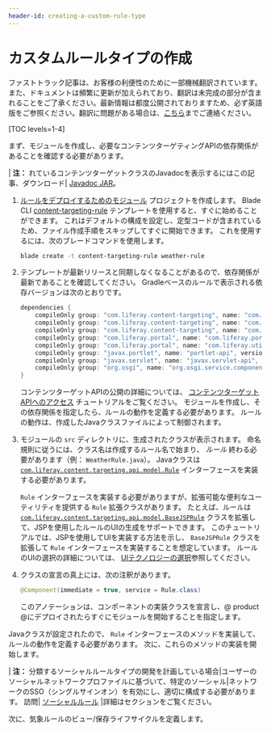 ```yaml
---
header-id: creating-a-custom-rule-type
---
```


# カスタムルールタイプの作成

<p class="alert alert-info"><span class="wysiwyg-color-blue120">ファストトラック記事は、お客様の利便性のために一部機械翻訳されています。また、ドキュメントは頻繁に更新が加えられており、翻訳は未完成の部分が含まれることをご了承ください。最新情報は都度公開されておりますため、必ず英語版をご参照ください。翻訳に問題がある場合は、<a href="mailto:support-content-jp@liferay.com">こちら</a>までご連絡ください。</span></p>

[TOC levels=1-4]

まず、モジュールを作成し、必要なコンテンツターゲティングAPIの依存関係があることを確認する必要があります。

| **注：** れているコンテンツターゲットクラスのJavadocを表示するにはこの記事、ダウンロード| [Javadoc JAR](https://repository.liferay.com/nexus/service/local/artifact/maven/redirect?r=liferay-public-releases&g=com.liferay.content-targeting&a=com.liferay.content.targeting.api&v=5.0.0&e=jar&c=javadoc)。

1.  [ルールをデプロイするためのモジュール](/docs/7-1/tutorials/-/knowledge_base/t/starting-module-development#creating-a-module) プロジェクトを作成します。 Blade CLI [content-targeting-rule](/docs/7-1/reference/-/knowledge_base/r/content-targeting-rule-template) テンプレートを使用すると、すぐに始めることができます。 これはデフォルトの構成を設定し、定型コードが含まれているため、ファイル作成手順をスキップしてすぐに開始できます。 これを使用するには、次のブレードコマンドを使用します。

    ``` bash
    blade create -t content-targeting-rule weather-rule
    ```

2.  テンプレートが最新リリースと同期しなくなることがあるので、依存関係が最新であることを確認してください。 Gradleベースのルールで表示される依存バージョンは次のとおりです。

    ``` groovy
    dependencies {
        compileOnly group: "com.liferay.content-targeting", name: "com.liferay.content.targeting.analytics.api", version: "5.0.0"
        compileOnly group: "com.liferay.content-targeting", name: "com.liferay.content.targeting.anonymous.users.api", version: "3.0.0"
        compileOnly group: "com.liferay.content-targeting", name: "com.liferay.content.targeting.api", version: "5.0.0"
        compileOnly group: "com.liferay.portal", name: "com.liferay.portal.kernel", version: "3.6.2"
        compileOnly group: "com.liferay.portal", name: "com.liferay.util.taglib", version: "2.0.0"
        compileOnly group: "javax.portlet", name: "portlet-api", version: "3.0.0"
        compileOnly group: "javax.servlet", name: "javax.servlet-api", version: "3.0.1"
        compileOnly group: "org.osgi", name: "org.osgi.service.component.annotations", version: "1.3.0"
    }
    ```

    コンテンツターゲットAPIの公開の詳細については、 [コンテンツターゲットAPIへのアクセス](/docs/7-1/tutorials/-/knowledge_base/t/accessing-the-content-targeting-api) チュートリアルをご覧ください。 モジュールを作成し、その依存関係を指定したら、ルールの動作を定義する必要があります。 ルールの動作は、作成したJavaクラスファイルによって制御されます。

3.  モジュールの `src` ディレクトリに、生成されたクラスが表示されます。 命名規則に従うには、クラス名は作成するルール名で始まり、 *ルール* 終わる必要があります（例： `WeatherRule.java`）。 Javaクラスは [`com.liferay.content.targeting.api.model.Rule`](https://repository.liferay.com/nexus/service/local/artifact/maven/redirect?r=liferay-public-releases&g=com.liferay.content-targeting&a=com.liferay.content.targeting.api&v=5.0.0&e=jar&c=javadoc) インターフェースを実装する必要があります。

    `Rule` インターフェースを実装する必要がありますが、拡張可能な便利なユーティリティを提供する `Rule` 拡張クラスがあります。 たとえば、ルールは [`com.liferay.content.targeting.api.model.BaseJSPRule`](https://repository.liferay.com/nexus/service/local/artifact/maven/redirect?r=liferay-public-releases&g=com.liferay.content-targeting&a=com.liferay.content.targeting.api&v=5.0.0&e=jar&c=javadoc) クラスを拡張して、JSPを使用したルールのUIの生成をサポートできます。 このチュートリアルでは、JSPを使用してUIを実装する方法を示し、 `BaseJSPRule` クラスを拡張して `Rule` インターフェースを実装することを想定しています。 ルールのUIの選択の詳細については、 [UIテクノロジーの選択](/develop/tutorial/-/knowledge_base/7-1/best-practices-for-audience-targeting#selecting-a-ui-technology)参照してください。

4.  クラスの宣言の真上には、次の注釈があります。

    ``` java
    @Component(immediate = true, service = Rule.class)
    ```

    このアノテーションは、コンポーネントの実装クラスを宣言し、@ product @にデプロイされたらすぐにモジュールを開始することを指定します。

Javaクラスが設定されたので、 `Rule` インターフェースのメソッドを実装して、ルールの動作を定義する必要があります。 次に、これらのメソッドの実装を開始します。

| **注：** 分類するソーシャルルールタイプの開発を計画している場合|ユーザーのソーシャルネットワークプロファイルに基づいて、特定のソーシャル|ネットワークのSSO（シングルサインオン）を有効にし、適切に構成する必要があります。 訪問| [ソーシャルルール](/docs/7-1/user/-/knowledge_base/u/liferay-audience-targeting-rules#social-rules) |詳細はセクションをご覧ください。

次に、気象ルールのビュー/保存ライフサイクルを定義します。
